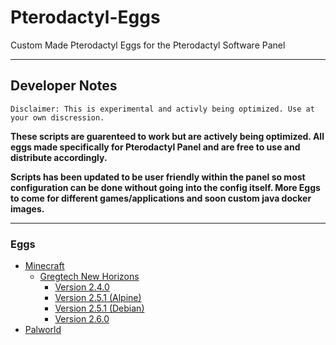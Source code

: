 # Pterodactyl-Eggs
Custom Made Pterodactyl Eggs for the Pterodactyl Software Panel

---

## Developer Notes

`Disclaimer: This is experimental and activly being optimized. Use at your own discression.`

**These scripts are guarenteed to work but are actively being optimized. All eggs made specifically for Pterodactyl Panel and are free to use and distribute accordingly.**

**Scripts has been updated to be user friendly within the panel so most configuration can be done without going into the config itself. More Eggs to come for different games/applications and soon custom java docker images.**

---

### Eggs
* [Minecraft](https://github.com/EpicPlayzGames/Pterodactyl-Eggs/blob/main/Eggs/Games/Minecraft/)
   * [Gregtech New Horizons](https://github.com/EpicPlayzGames/Pterodactyl-Eggs/blob/main/Eggs/Games/Minecraft/GregtechNewHorizons/)
      * [Version 2.4.0](https://github.com/EpicPlayzGames/Pterodactyl-Eggs/blob/main/Eggs/Games/Minecraft/GregtechNewHorizons/v2.4.0/)
      * [Version 2.5.1 (Alpine)](Eggs/Games/Minecraft/GregtechNewHorizons/v2.5.1/egg-gregtech-new-horizons-v2-5-1--alpine.json)
      * [Version 2.5.1 (Debian)](Eggs/Games/Minecraft/GregtechNewHorizons/v2.5.1/egg-gregtech-new-horizons-v2-5-1--debian.json)
      * [Version 2.6.0](Eggs/Games/Minecraft/GregtechNewHorizons/v2.6.0/egg-gregtech-new-horizons-v2-6-0.json)
* [Palworld](https://github.com/EpicPlayzGames/Pterodactyl-Eggs/blob/main/Eggs/Games/Palworld/)
